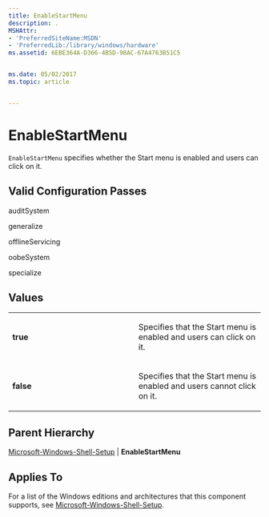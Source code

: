```yaml
---
title: EnableStartMenu
description: .
MSHAttr:
- 'PreferredSiteName:MSDN'
- 'PreferredLib:/library/windows/hardware'
ms.assetid: 6EBE364A-D366-4B5D-98AC-67A4763B51C5


ms.date: 05/02/2017
ms.topic: article


---
```


# EnableStartMenu


`EnableStartMenu` specifies whether the Start menu is enabled and users can click on it.

## Valid Configuration Passes


auditSystem

generalize

offlineServicing

oobeSystem

specialize

## Values


<table>
<colgroup>
<col width="50%" />
<col width="50%" />
</colgroup>
<tbody>
<tr class="odd">
<td><p><strong>true</strong></p></td>
<td><p>Specifies that the Start menu is enabled and users can click on it.</p></td>
</tr>
<tr class="even">
<td><p><strong>false</strong></p></td>
<td><p>Specifies that the Start menu is enabled and users cannot click on it.</p></td>
</tr>
</tbody>
</table>

 

## Parent Hierarchy


[Microsoft-Windows-Shell-Setup](microsoft-windows-shell-setup.md) | **EnableStartMenu**

## Applies To


For a list of the Windows editions and architectures that this component supports, see [Microsoft-Windows-Shell-Setup](microsoft-windows-shell-setup.md).

 

 






